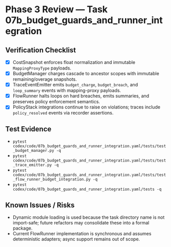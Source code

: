 # Phase 3 Review — Task 07b_budget_guards_and_runner_integration

## Verification Checklist
- [x] CostSnapshot enforces float normalization and immutable `MappingProxyType` payloads.
- [x] BudgetManager charges cascade to ancestor scopes with immutable remaining/overage snapshots.
- [x] TraceEventEmitter emits `budget_charge`, `budget_breach`, and `loop_summary` events with mapping-proxy payloads.
- [x] FlowRunner halts loops on hard breaches, emits summaries, and preserves policy enforcement semantics.
- [x] PolicyStack integrations continue to raise on violations; traces include `policy_resolved` events via recorder assertions.

## Test Evidence
- `pytest codex/code/07b_budget_guards_and_runner_integration.yaml/tests/test_budget_manager.py -q`
- `pytest codex/code/07b_budget_guards_and_runner_integration.yaml/tests/test_trace_emitter.py -q`
- `pytest codex/code/07b_budget_guards_and_runner_integration.yaml/tests/test_flow_runner_budget_integration.py -q`
- `pytest codex/code/07b_budget_guards_and_runner_integration.yaml/tests -q`

## Known Issues / Risks
- Dynamic module loading is used because the task directory name is not import-safe; future refactors may consolidate these into a formal package.
- Current FlowRunner implementation is synchronous and assumes deterministic adapters; async support remains out of scope.
